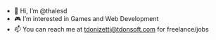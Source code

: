 - 👋 Hi, I’m @thalesd
- :video_game: I’m interested in Games and Web Development
- 📫 You can reach me at tdonizetti@tdonsoft.com for freelance/jobs

<!---
thalesd/thalesd is a ✨ special ✨ repository because its `README.md` (this file) appears on your GitHub profile.
You can click the Preview link to take a look at your changes.
--->
